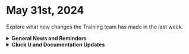 # May 31st, 2024

Explore what new changes the Training team has made in the last week.

<details>

<summary><strong>General News and Reminders</strong></summary>

* **Game Tip of the Week:** Lots of sales on all KINDS of games as we enter into what used to be known as E3 time! So keep an eye out to get some sweet deals. And don't forget to snag Paper Mario Thousand Year Door!
* **SHOUT OUT** to Derrick, Kevin, Reinier, Hunter, Joey, Marek, Ibrahim, Marvin, Adrian, and our very own Blake and Kyle (Kyle and Adrian WITH PERFECT SCORES!)  for successfully taking our [foundations-certification.md](../../cluck-university/rewst-foundations/foundations-certification.md "mention") Exam, and collecting your prestigious **Certified Rewster** badge in Discord. &#x20;
* For our Certified Rewsters, don't forget about the **ROC AMA,** starting **Tuesday, June 4th**! [You can sign-up on Calendly now](https://calendly.com/cluck-u/roc-ama?month=2024-06)!
* Join us in our [Cluck-U Discord channel](https://discord.com/channels/936789089703845988/1121465945295167588) if you have any questions, comments, or concerns!

</details>

<details>

<summary><strong>Cluck U and Documentation Updates</strong></summary>

**What's New at Cluck University?**

* We'd love to get your feedback on our Training and Documentation! [Please fill out this form to let us know how we can improve](https://app.sli.do/event/m8C3AjPUnuDgpkVDmPsQL3)!
* As a reminder, you can make training and documentation requests at [https://rewst.canny.io/](https://rewst.canny.io/)
* The [advanced-automation-concepts.md](../../cluck-university/clean-automation/advanced-automation-concepts.md "mention") page has been updated with the video
* The [data-types-and-jinja.md](../../cluck-university/clean-automation/data-types-and-jinja.md "mention") page has been updated with the video
* The [boolean-logic-and-comparisons.md](../../cluck-university/clean-automation/boolean-logic-and-comparisons.md "mention") page has been updated with the video

**New & Updated Pages:**

* [may-24-2024-immybot-+-rewst-better-together.md](../roc-open-mics/may-24-2024-immybot-+-rewst-better-together.md "mention") page added

</details>

